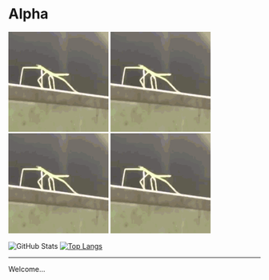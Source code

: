 # Alpha

![stickBugged](https://github.com/Chris-P-Bacn/Chris-P-Bacn/blob/main/stickBugged.gif)
![stickBugged](https://github.com/Chris-P-Bacn/Chris-P-Bacn/blob/main/stickBugged.gif)
![stickBugged](https://github.com/Chris-P-Bacn/Chris-P-Bacn/blob/main/stickBugged.gif)
![stickBugged](https://github.com/Chris-P-Bacn/Chris-P-Bacn/blob/main/stickBugged.gif)  <br />

![GitHub Stats](https://github-readme-stats.vercel.app/api?username=nlpha&show_icons=true&count_private=true&theme=dark)
[![Top Langs](https://github-readme-stats.vercel.app/api/top-langs/?username=nlpha&layout=compact)](https://github.com/nlpha/github-readme-stats)

-----

Welcome...
